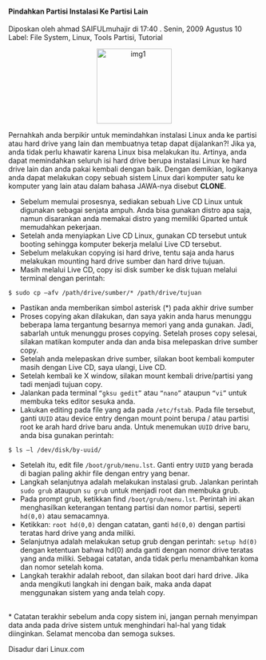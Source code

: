 #### Pindahkan Partisi Instalasi Ke Partisi Lain
Diposkan oleh ahmad SAIFULmuhajir di 17:40 . Senin, 2009 Agustus 10
<br>
Label: File System, Linux, Tools Partisi, Tutorial

<p align="center">
	<img src="./posts/2009-08-10-pindahkan-partisi-instalasi-ke-partisi-lain/linux_on_ps3.jpg" height="150px" alt="img1">
</p> 

Pernahkah anda berpikir untuk memindahkan instalasi Linux anda ke partisi atau hard drive yang lain dan membuatnya tetap dapat dijalankan?! Jika ya, anda tidak perlu khawatir karena Linux bisa melakukan itu. Artinya, anda dapat memindahkan seluruh isi hard drive berupa instalasi Linux ke hard drive lain dan anda pakai kembali dengan baik.
Dengan demikian, logikanya anda dapat melakukan copy sebuah sistem Linux dari komputer satu ke komputer yang lain atau dalam bahasa JAWA-nya disebut **CLONE**.


* Sebelum memulai prosesnya, sediakan sebuah Live CD Linux untuk digunakan sebagai senjata ampuh. Anda bisa gunakan distro apa saja, namun disarankan anda memakai distro yang memiliki Gparted untuk memudahkan pekerjaan.
* Setelah anda menyiapkan Live CD Linux, gunakan CD tersebut untuk booting sehingga komputer bekerja melalui Live CD tersebut.
* Sebelum melakukan copying isi hard drive, tentu saja anda harus melakukan mounting hard drive sumber dan hard drive tujuan.
* Masih melalui Live CD, copy isi disk sumber ke disk tujuan melalui terminal dengan perintah:

```
$ sudo cp –afv /path/drive/sumber/* /path/drive/tujuan
```

* Pastikan anda memberikan simbol asterisk (*) pada akhir drive sumber
* Proses copying akan dilakukan, dan saya yakin anda harus menunggu beberapa lama tergantung besarnya memori yang anda gunakan. Jadi, sabarlah untuk menunggu proses copying. Setelah proses copy selesai, silakan matikan komputer anda dan anda bisa melepaskan drive sumber copy.
* Setelah anda melepaskan drive sumber, silakan boot kembali komputer masih dengan Live CD, saya ulangi, Live CD.
* Setelah kembali ke X window, silakan mount kembali drive/partisi yang tadi menjadi tujuan copy.
* Jalankan pada terminal `“gksu gedit”` atau `“nano”` ataupun `“vi”` untuk membuka teks editor sesuka anda.
* Lakukan editing pada file yang ada pada `/etc/fstab`. Pada file tersebut, ganti `UUID` atau device entry dengan mount point berupa / atau partisi root ke arah hard drive baru anda. Untuk menemukan `UUID` drive baru, anda bisa gunakan perintah:

```
$ ls –l /dev/disk/by-uuid/
```

* Setelah itu, edit file `/boot/grub/menu.lst`. Ganti entry `UUID` yang berada di bagian paling akhir file dengan entry yang benar.
* Langkah selanjutnya adalah melakukan instalasi grub. Jalankan perintah `sudo grub` ataupun `su grub` untuk menjadi root dan membuka grub.
* Pada prompt grub, ketikkan find `/boot/grub/menu.lst`. Perintah ini akan menghasilkan keterangan tentang partisi dan nomor partisi, seperti `hd(0,0)` atau semacamnya.
* Ketikkan: `root hd(0,0)` dengan catatan, ganti `hd(0,0)` dengan partisi teratas hard drive yang anda miliki.
* Selanjutnya adalah melakukan setup grub dengan perintah: `setup hd(0)` dengan ketentuan bahwa hd(0) anda ganti dengan nomor drive teratas yang anda miliki. Sebagai catatan, anda tidak perlu menambahkan koma dan nomor setelah koma.
* Langkah terakhir adalah reboot, dan silakan boot dari hard drive. Jika anda mengikuti langkah ini dengan baik, maka anda dapat menggunakan sistem yang anda telah copy.

<br>
* Catatan terakhir sebelum anda copy sistem ini, jangan pernah menyimpan data anda pada drive sistem untuk menghindari hal-hal yang tidak diinginkan. Selamat mencoba dan semoga sukses.

Disadur dari Linux.com